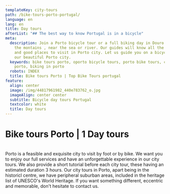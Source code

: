 ```yaml
---
templateKey: city-tours
path: /bike-tours-porto-portugal/
language: en
lang: en
title: Day tours
afterList: "## The best way to know Portugal is in a bicycle"
meta:
  description: Join a Porto bicycle tour or a full biking day in Douro Valley, in
    the montains , near the sea or river. Our guides will know all the history
    and good places to visit in Porto city. Let us guide you on a bicycle thru
    our beautiful Porto city.
  keywords: bike tours porto, oporto bicycle tours, porto bike tours, cycling in
    porto, biking in porto
  robots: INDEX
  title: Bike tours Porto | Top Bike Tours portugal
feature:
  align: center
  image: /img/44817961982_440e783762_o.jpg
  imageAlign: center center
  subtitle: Bicycle day tours Portugal
  textcolor: white
  title: Day tours
---
```

# Bike tours Porto | 1 Day tours

\
Porto is a feasible and exquisite city to visit by foot or by bike. We want you to enjoy our full services and have an unforgettable experience in our city tours. We also provide a short tutorial before each city tour, these having an estimated duration 3 hours. Our city tours in Porto, apart being in the historicl centre, we have peripheral suburban areas, included in the heritage list of UNESCO's World Heritage. If you want something different, eccentric and memorable, don't hesitate to contact us.
